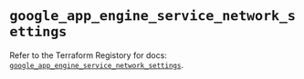 # `google_app_engine_service_network_settings`

Refer to the Terraform Registory for docs: [`google_app_engine_service_network_settings`](https://www.terraform.io/docs/providers/google/r/app_engine_service_network_settings).
